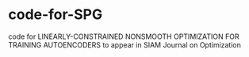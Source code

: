 # code-for-SPG
code for LINEARLY-CONSTRAINED NONSMOOTH OPTIMIZATION FOR TRAINING AUTOENCODERS
to appear in SIAM Journal on Optimization
